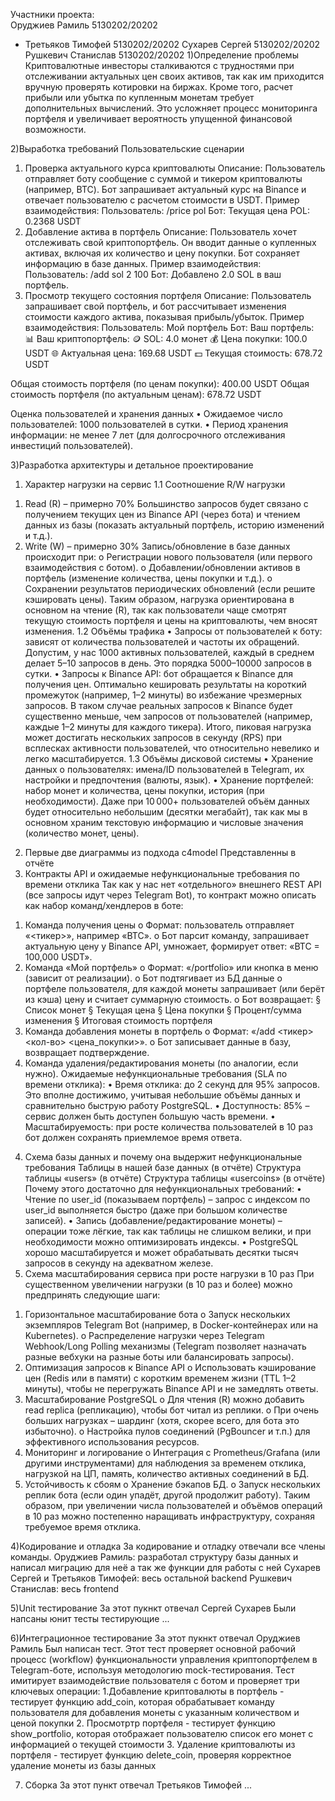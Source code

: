 Участники проекта:      
Оруджиев Рамиль         5130202/20202
- Третьяков Тимофей       5130202/20202
Сухарев Сергей          5130202/20202
Рушкевич Станислав      5130202/20202
1)Определение проблемы
Криптовалютные инвесторы сталкиваются с трудностями при отслеживании актуальных цен своих активов, так как им приходится вручную проверять котировки на биржах. Кроме того, расчет прибыли или убытка по купленным монетам требует дополнительных вычислений. Это усложняет процесс мониторинга портфеля и увеличивает вероятность упущенной финансовой возможности.

2)Выработĸа требований
Пользовательские сценарии
1. Проверка актуального курса криптовалюты
Описание:
Пользователь отправляет боту сообщение с суммой и тикером криптовалюты (например, BTC). Бот запрашивает актуальный курс на Binance и отвечает пользователю с расчетом стоимости в USDT.
Пример взаимодействия:
Пользователь: /price pol
Бот: Текущая цена POL: 0.2368 USDT
2. Добавление актива в портфель
Описание:
Пользователь хочет отслеживать свой криптопортфель. Он вводит данные о купленных активах, включая их количество и цену покупки. Бот сохраняет информацию в базе данных.
Пример взаимодействия:
Пользователь: /add sol 2 100
Бот: Добавлено 2.0 SOL в ваш портфель.
3. Просмотр текущего состояния портфеля
Описание:
Пользователь запрашивает свой портфель, и бот рассчитывает изменения стоимости каждого актива, показывая прибыль/убыток.
Пример взаимодействия:
Пользователь: Мой портфель
Бот: Ваш портфель:  
📊 Ваш криптопортфель:
🪙 SOL: 4.0 монет
   💰 Цена покупки: 100.0 USDT
   🌐 Актуальная цена: 169.68 USDT
   💵 Текущая стоимость: 678.72 USDT

Общая стоимость портфеля (по ценам покупки): 400.00 USDT
Общая стоимость портфеля (по актуальным ценам): 678.72 USDT

Оценка пользователей и хранения данных
•	Ожидаемое число пользователей: 1000 пользователей в сутки.
•	Период хранения информации: не менее 7 лет (для долгосрочного отслеживания инвестиций пользователей).

3)Разработĸа архитеĸтуры и детальное проеĸтирование
1. Характер нагрузки на сервис 
1.1 Соотношение R/W нагрузки 
1) Read (R) – примерно 70% 
Большинство запросов будет связано с получением текущих цен из 
Binance API (через бота) и чтением данных из базы (показать 
актуальный портфель, историю изменений и т.д.). 
2) Write (W) – примерно 30% 
Запись/обновление в базе данных происходит при: 
o Регистрации нового пользователя (или первого взаимодействия с 
ботом). 
o Добавлении/обновлении активов в портфель (изменение 
количества, цены покупки и т.д.). 
o Сохранении результатов периодических обновлений (если 
решите кэшировать цены). 
Таким образом, нагрузка ориентирована в основном на чтение (R), так как 
пользователи чаще смотрят текущую стоимость портфеля и цены на 
криптовалюты, чем вносят изменения. 
1.2 Объёмы трафика 
• Запросы от пользователей к боту: зависят от количества 
пользователей и частоты их обращений. Допустим, у нас 1000 
активных пользователей, каждый в среднем делает 5–10 запросов в 
день. Это порядка 5000–10000 запросов в сутки. 
• Запросы к Binance API: бот обращается к Binance для получения цен. 
Оптимально кешировать результаты на короткий промежуток 
(например, 1–2 минуты) во избежание чрезмерных запросов. В таком 
случае реальных запросов к Binance будет существенно меньше, чем 
запросов от пользователей (например, каждые 1–2 минуты для каждого 
тикера). 
Итого, пиковая нагрузка может достигать нескольких запросов в секунду 
(RPS) при всплесках активности пользователей, что относительно невелико и 
легко масштабируется. 
1.3 Объёмы дисковой системы 
• Хранение данных о пользователях: имена/ID пользователей в 
Telegram, их настройки и предпочтения (валюты, язык). 
• Хранение портфелей: набор монет и количества, цены покупки, 
история (при необходимости). 
Даже при 10 000+ пользователей объём данных будет относительно 
небольшим (десятки мегабайт), так как мы в основном храним текстовую 
информацию и числовые значения (количество монет, цены).  
2. Первые две диаграммы из подхода c4model 
Представленны в отчёте
3. Контракты API и ожидаемые нефункциональные требования по 
времени отклика 
Так как у нас нет «отдельного» внешнего REST API (все запросы идут через 
Telegram Bot), то контракт можно описать как набор команд/хендлеров в 
боте: 
1) Команда получения цены 
o Формат: пользователь отправляет «<тикер>», 
например «BTC». 
o Бот парсит команду, запрашивает актуальную цену у Binance API, 
умножает, формирует ответ: 
«BTC = 100,000 USDT». 
2) Команда «Мой портфель» 
o Формат: «/portfolio» или кнопка в меню (зависит от реализации). 
o Бот подтягивает из БД данные о портфеле пользователя, для 
каждой монеты запрашивает (или берёт из кэша) цену и считает 
суммарную стоимость. 
o Бот возвращает: 
§ Список монет 
§ Текущая цена 
§ Цена покупки 
§ Процент/сумма изменения 
§ Итоговая стоимость портфеля 
3) Команда добавления монеты в портфель 
o Формат: «/add <тикер> <кол-во> <цена_покупки>». 
o Бот записывает данные в базу, возвращает подтверждение. 
4) Команда удаления/редактирования монеты (по аналогии, если 
нужно). 
Ожидаемые нефункциональные требования (SLA по времени отклика): 
• Время отклика: до 2 секунд для 95% запросов. 
Это вполне достижимо, учитывая небольшие объёмы данных и 
сравнительно быструю работу PostgreSQL. 
• Доступность: 85% – сервис должен быть доступен большую часть 
времени. 
• Масштабируемость: при росте количества пользователей в 10 раз бот 
должен сохранять приемлемое время ответа. 
4. Схема базы данных и почему она выдержит нефункциональные 
требования 
Таблицы в нашей базе данных (в отчёте)
Структура таблицы «users» (в отчёте)
Структура таблицы «usercoins» (в отчёте)
Почему этого достаточно для нефункциональных требований: 
• Чтение по user_id (показываем портфель) – запрос с индексом 
по user_id выполняется быстро (даже при большом количестве 
записей). 
• Запись (добавление/редактирование монеты) – операции тоже лёгкие, 
так как таблицы не слишком велики, и при необходимости можно 
оптимизировать индексы. 
• PostgreSQL хорошо масштабируется и может обрабатывать десятки 
тысяч запросов в секунду на адекватном железе.
5. Схема масштабирования сервиса при росте нагрузки в 10 раз 
При существенном увеличении нагрузки (в 10 раз и более) можно 
предпринять следующие шаги: 
1) Горизонтальное масштабирование бота 
o Запуск нескольких экземпляров Telegram Bot (например, в 
Docker-контейнерах или на Kubernetes). 
o Распределение нагрузки через Telegram Webhook/Long Polling 
механизмы (Telegram позволяет назначать разные вебхуки на 
разные боты или балансировать запросы). 
2) Оптимизация запросов к Binance API 
o Использовать кэширование цен (Redis или в памяти) с коротким 
временем жизни (TTL 1–2 минуты), чтобы не перегружать 
Binance API и не замедлять ответы. 
3) Масштабирование PostgreSQL 
o Для чтения (R) можно добавить read replica (репликацию), чтобы 
бот читал из реплики. 
o При очень больших нагрузках – шардинг (хотя, скорее всего, для 
бота это избыточно). 
o Настройка пулов соединений (PgBouncer и т.п.) для эффективного 
использования ресурсов. 
4) Мониторинг и логирование 
o Интеграция с Prometheus/Grafana (или другими инструментами) 
для наблюдения за временем отклика, нагрузкой на ЦП, память, 
количество активных соединений в БД. 
5) Устойчивость к сбоям 
o Хранение бэкапов БД. 
o Запуск нескольких реплик бота (если один упадёт, другой 
продолжит работу). 
Таким образом, при увеличении числа пользователей и объёмов операций в 
10 раз можно постепенно наращивать инфраструктуру, сохраняя требуемое 
время отклика.

4)Кодирование и отладĸа
За кодирование и отладку отвечали все члены команды.
Оруджиев Рамиль: разработал структуру базы данных и написал миграцию для неё а так же функции для работы с ней
Сухарев Сергей и Третьяков Тимофей: весь остальной backend
Рушкевич Станислав: весь frontend

5)Unit тестирование
За этот пукнкт отвечал Сергей Сухарев
Были напсаны юнит тесты тестирующие ...

6)Интеграционное тестирование
За этот пукнкт отвечал Оруджиев Рамиль
Был написан тест. Этот тест проверяет основной рабочий процесс (workflow) функциональности управления криптопортфелем в Telegram-боте, используя методологию mock-тестирования. Тест имитирует взаимодействие пользователя с ботом и проверяет три ключевых операции:
1.Добавление криптовалюты в портфель - тестирует функцию add_coin, которая обрабатывает команду пользователя для добавления монеты с указанным количеством и ценой покупки
2. Просмотртр портфеля - тестирует функцию show_portfolio, которая отображает пользователю список его монет с информацией о текущей стоимости
3. Удаление криптовалюты из портфеля - тестирует функцию delete_coin, проверяя корректное удаление монеты из базы данных

7) Сборка
За этот пункт отвечал Третьяков Тимофей
...
